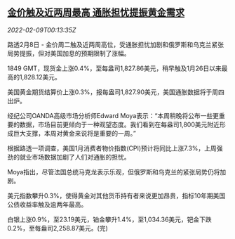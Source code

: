 <!--1644366663000-->
[金价触及近两周最高 通胀担忧提振黄金需求](https://cn.reuters.com/article/precious-metals-0208-tues-idCNKBS2KE00H)
------

<div><i>2022-02-09T00:13:35Z</i></div><p>路透2月8日 - 金价周二触及近两周高位，受通胀担忧加剧和俄罗斯和乌克兰紧张局势提振，但对美国加息的预期限制了涨幅。</p><p>1849 GMT，现货金上涨0.4%，至每盎司1,827.86美元，稍早触及1月26日以来最高的1,828.12美元。</p><p>美国黄金期货结算价上涨0.3%，报每盎司1,827.90美元，美国通胀数据将于周四出炉。</p><p>经纪公司OANDA高级市场分析师Edward Moya表示：“本周稍晚将公布一些更重要的数据，市场目前更倾向于一种观望态度。我们看到在每盎司1,800美元附近形成巨大支撑，本周对黄金来说将是重要的一周。”</p><p>根据路透一项调查，美国1月消费者物价指数(CPI)预计将同比上涨7.3%，上周强劲的就业市场数据加剧了人们对通胀的担忧。</p><p>Moya指出，尽管法国总统马克龙表示乐观，但俄罗斯和乌克兰的紧张局势仍将加剧。</p><p>美元指数攀升0.3%，使得黄金对其他货币持有者来说更加昂贵，指标10年期美国公债收益率触及逾两年最高。</p><p>白银上涨0.9%，至23.19美元，铂金攀升1.4%，至1,034.36美元，钯金下跌0.2%，至每盎司2,258.87美元。(完)</p>
